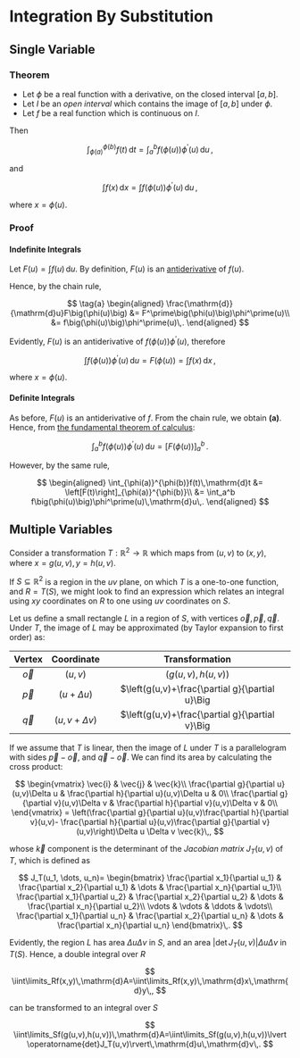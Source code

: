 # Integration By Substitution

## Single Variable

### Theorem

- Let $\phi$ be a real function with a derivative, on the closed interval $[a, b]$.
- Let $I$ be an _open interval_ which contains the image of $[a, b]$ under $\phi$.
- Let $f$ be a real function which is continuous on $I$.

Then

$$
\int_{\phi(a)}^{\phi(b)}f(t)\,\mathrm{d}t = \int_a^b f\big(\phi(u)\big)\phi^\prime(u)\,\mathrm{d}u\,,
$$

and

$$
\int f(x)\,\mathrm{d}x = \int f\big(\phi(u)\big)\phi^\prime(u) \,\mathrm{d}u\,,
$$

where $x = \phi(u)$.

### Proof

#### Indefinite Integrals

Let $F(u) = \int f(u)\,\mathrm{d}u$. By definition, $F(u)$ is an [antiderivative](fundamental-theorem-of-calculus.md#The-Antiderivative) of $f(u)$.

Hence, by the chain rule,

$$
\tag{a}
\begin{aligned}
    \frac{\mathrm{d}}{\mathrm{d}u}F\big(\phi(u)\big) &= F^\prime\big(\phi(u)\big)\phi^\prime(u)\\
                                             &= f\big(\phi(u)\big)\phi^\prime(u)\,.
\end{aligned}
$$

Evidently, $F(u)$ is an antiderivative of $f\big(\phi(u)\big)\phi^\prime(u)$, therefore

$$
    \int f\big(\phi(u)\big)\phi^\prime(u) \,\mathrm{d}u = F\big(\phi(u)\big) = \int f(x)\,\mathrm{d}x\,,
$$

where $x = \phi(u)$.

#### Definite Integrals

As before, $F(u)$ is an antiderivative of $f$. From the chain rule, we obtain **(a)**. Hence, from [the fundamental theorem of calculus](fundamental-theorem-of-calculus.md#Second-Fundamental-Theorem-of-Calculus):

$$
    \int_a^b f\big(\phi(u)\big)\phi^\prime(u)\,\mathrm{d}u = \left[F\big(\phi(u)\big)\right]_a^b\,.
$$

However, by the same rule,

$$
\begin{aligned}
    \int_{\phi(a)}^{\phi(b)}f(t)\,\mathrm{d}t &= \left[F(t)\right]_{\phi(a)}^{\phi(b)}\\
                                              &= \int_a^b f\big(\phi(u)\big)\phi^\prime(u)\,\mathrm{d}u\,.
\end{aligned}
$$

## Multiple Variables

Consider a transformation $T:\mathbb{R}^2\rightarrow\mathbb{R}$ which maps from $(u,v)$ to $(x,y)$, where $x=g(u,v),y=h(u,v)$.

If $S\subseteq \mathbb{R}^2$ is a region in the $uv$ plane, on which $T$ is a one-to-one function, and $R=T(S)$, we might look to find an expression which relates an integral using $xy$ coordinates on $R$ to one using $uv$ coordinates on $S$.

Let us define a small rectangle $L$ in a region of $S$, with vertices $\vec{o},\vec{p},\vec{q}$. Under $T$, the image of $L$ may be approximated (by Taylor expansion to first order) as:

|  Vertex   |    Coordinate    |                  Transformation                  |
| :-------: | :--------------: | :----------------------------------------------: |
| $\vec{o}$ |     $(u,v)$      |            $\big(g(u,v),h(u,v)\big)$             |
| $\vec{p}$ |  $(u+\Delta u)$  | $\left(g(u,v)+\frac{\partial g}{\partial u}\Big | _{u,v}\Delta u,h(u,v)+\frac{\partial h}{\partial u}\Big | _{u,v}\Delta u\right)$ |
| $\vec{q}$ | $(u,v+\Delta v)$ | $\left(g(u,v)+\frac{\partial g}{\partial v}\Big | _{u,v}\Delta v,h(u,v)+\frac{\partial h}{\partial v}\Big | _{u,v}\Delta v\right)$ |

If we assume that $T$ is linear, then the image of $L$ under $T$ is a parallelogram with sides $\vec{p}-\vec{o}$, and $\vec{q}-\vec{o}$. We can find its area by calculating the cross product:

$$
\begin{vmatrix}
\vec{i} & \vec{j} & \vec{k}\\
\frac{\partial g}{\partial u}(u,v)\Delta u & \frac{\partial h}{\partial u}(u,v)\Delta u & 0\\
\frac{\partial g}{\partial v}(u,v)\Delta v & \frac{\partial h}{\partial v}(u,v)\Delta v & 0\\
\end{vmatrix} =
\left(\frac{\partial g}{\partial u}(u,v)\frac{\partial h}{\partial v}(u,v)- \frac{\partial h}{\partial u}(u,v)\frac{\partial g}{\partial v}(u,v)\right)\Delta u \Delta v \vec{k}\,,
$$

whose $\vec{k}$ component is the determinant of the _Jacobian matrix_ $J_T(u,v)$ of $T$, which is defined as

$$
J_T(u_1, \dots, u_n)=
\begin{bmatrix}
    \frac{\partial x_1}{\partial u_1} & \frac{\partial x_2}{\partial u_1} & \dots & \frac{\partial x_n}{\partial u_1}\\
    \frac{\partial x_1}{\partial u_2} & \frac{\partial x_2}{\partial u_2} & \dots & \frac{\partial x_n}{\partial u_2}\\
    \vdots & \vdots & \ddots & \vdots\\
\frac{\partial x_1}{\partial u_n} & \frac{\partial x_2}{\partial u_n} & \dots & \frac{\partial x_n}{\partial u_n}
\end{bmatrix}\,.
$$

Evidently, the region $L$ has area $\Delta u \Delta v$ in $S$, and an area $\lvert \operatorname{det}J_T(u,v)\rvert \Delta u\Delta v$ in $T(S)$.
Hence, a double integral over $R$

$$
\iint\limits_Rf(x,y)\,\mathrm{d}A=\iint\limits_Rf(x,y)\,\mathrm{d}x\,\mathrm{d}y\,,
$$

can be transformed to an integral over $S$

$$
\iint\limits_Sf(g(u,v),h(u,v))\,\mathrm{d}A=\iint\limits_Sf(g(u,v),h(u,v))\lvert \operatorname{det}J_T(u,v)\rvert\,\mathrm{d}u\,\mathrm{d}v\,.
$$
